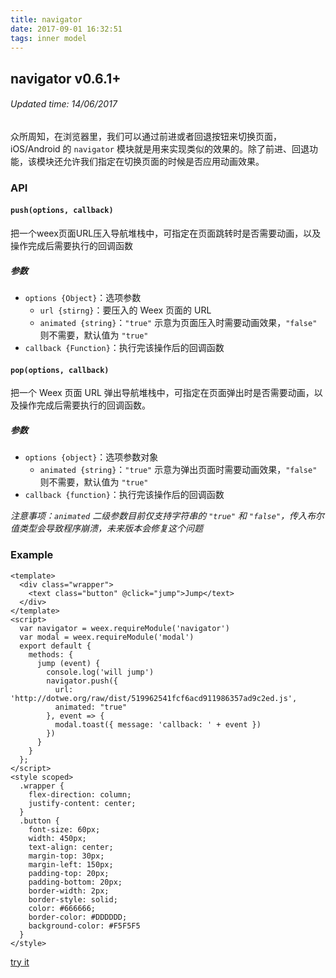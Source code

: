 ```yaml
---
title: navigator
date: 2017-09-01 16:32:51
tags: inner model
---
```


## navigator v0.6.1+
###### Updated time: 14/06/2017


众所周知，在浏览器里，我们可以通过前进或者回退按钮来切换页面，iOS/Android 的 `navigator` 模块就是用来实现类似的效果的。除了前进、回退功能，该模块还允许我们指定在切换页面的时候是否应用动画效果。

### API
#### `push(options, callback)`
把一个weex页面URL压入导航堆栈中，可指定在页面跳转时是否需要动画，以及操作完成后需要执行的回调函数

##### 参数
* `options {Object}`：选项参数
  * `url {stirng}`：要压入的 Weex 页面的 URL
  * `animated {string}`：`"true"` 示意为页面压入时需要动画效果，`"false"` 则不需要，默认值为 `"true"`
* `callback {Function}`：执行完该操作后的回调函数

#### `pop(options, callback)`
把一个 Weex 页面 URL 弹出导航堆栈中，可指定在页面弹出时是否需要动画，以及操作完成后需要执行的回调函数。

##### 参数
* `options {object}`：选项参数对象
  * `animated {string}`：`"true"` 示意为弹出页面时需要动画效果，`"false"` 则不需要，默认值为 `"true"`
* `callback {function}`：执行完该操作后的回调函数

*注意事项：`animated` 二级参数目前仅支持字符串的 `"true"` 和 `"false"`，传入布尔值类型会导致程序崩溃，未来版本会修复这个问题*

### Example
```
<template>
  <div class="wrapper">
    <text class="button" @click="jump">Jump</text>
  </div>
</template>
<script>
  var navigator = weex.requireModule('navigator')
  var modal = weex.requireModule('modal')
  export default {
    methods: {
      jump (event) {
        console.log('will jump')
        navigator.push({
          url: 'http://dotwe.org/raw/dist/519962541fcf6acd911986357ad9c2ed.js',
          animated: "true"
        }, event => {
          modal.toast({ message: 'callback: ' + event })
        })
      }
    }
  };
</script>
<style scoped>
  .wrapper {
    flex-direction: column;
    justify-content: center;
  }
  .button {
    font-size: 60px;
    width: 450px;
    text-align: center;
    margin-top: 30px;
    margin-left: 150px;
    padding-top: 20px;
    padding-bottom: 20px;
    border-width: 2px;
    border-style: solid;
    color: #666666;
    border-color: #DDDDDD;
    background-color: #F5F5F5
  }
</style>
```
[try it](http://dotwe.org/vue/5c670b07735ee6d08de5c8eb93f91f11)